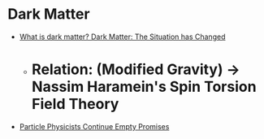 # Dark Matter
- [What is dark matter?   Dark Matter: The Situation has Changed](https://youtu.be/4_qJptwikRc)
  - # Relation: (Modified Gravity) -> Nassim Haramein's Spin Torsion Field Theory
- [Particle Physicists Continue Empty Promises](https://youtu.be/9qqEU1Q-gYE)
